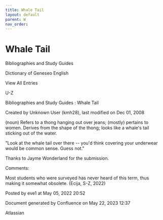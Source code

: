 ```yaml
---
title: Whale Tail
layout: default
parent: W
nav_order:
---
```


# Whale Tail

Bibliographies and Study Guides

Dictionary of Geneseo English

View All Entries

U-Z

Bibliographies and Study Guides : Whale Tail

Created by  Unknown User (kmh28), last modified on Dec 01, 2008

(noun) Refers to a thong hanging out over jeans; (mostly) pertains to women. Derives from the shape of the thong; looks like a whale's tail sticking out of the water.

&quot;Look at the whale tail over there -- you'd think covering your underwear would be common sense. Guess not.&quot;

Thanks to Jayme Wonderland for the submission. 

Comments:

Most students who were surveyed has never heard of this term, thus making it somewhat obsolete. (Ecija, S-Z, 2022)

Posted by eve1 at May 05, 2022 20:52

Document generated by Confluence on May 22, 2023 12:37

Atlassian
